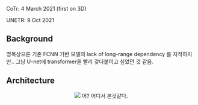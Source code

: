CoTr: 4 March 2021 (first on 3D)

UNETR: 9 Oct 2021

## Background

명목상으론 기존 FCNN 기반 모델의 lack of long-range dependency 를 지적하지만.. 그냥 U-net에 transformer을 빨리 갖다붙이고 싶었던 것 같음.

## Architecture

<p align="center">
<img src="https://images.velog.io/images/khp3927/post/1484adf2-ffe1-443b-bcf6-694e186bde24/Untitled%20(12).png">
어? 어디서 본것같다.
</p>
